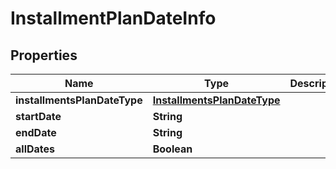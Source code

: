 
# InstallmentPlanDateInfo

## Properties
Name | Type | Description | Notes
------------ | ------------- | ------------- | -------------
**installmentsPlanDateType** | [**InstallmentsPlanDateType**](InstallmentsPlanDateType.md) |  | 
**startDate** | **String** |  |  [optional]
**endDate** | **String** |  |  [optional]
**allDates** | **Boolean** |  | 



